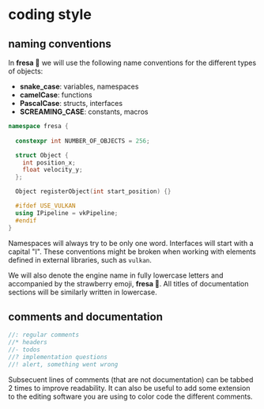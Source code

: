 # coding style

## naming conventions

In **fresa :strawberry:** we will use the following name conventions for the different types of objects:

- **snake_case**: variables, namespaces
- **camelCase**: functions
- **PascalCase**: structs, interfaces
- **SCREAMING_CASE**: constants, macros

```cpp
namespace fresa {
  
  constexpr int NUMBER_OF_OBJECTS = 256;

  struct Object {
    int position_x;
    float velocity_y;
  };

  Object registerObject(int start_position) {}

  #ifdef USE_VULKAN
  using IPipeline = vkPipeline;
  #endif
}
```

Namespaces will always try to be only one word. Interfaces will start with a capital "I". These conventions might be broken when working with elements defined in external libraries, such as `vulkan`.

We will also denote the engine name in fully lowercase letters and accompanied by the strawberry emoji, **fresa :strawberry:**. All titles of documentation sections will be similarly written in lowercase.

## comments and documentation

```cpp
//: regular comments
//* headers
//- todos
//? implementation questions
//! alert, something went wrong
```

Subsecuent lines of comments (that are not documentation) can be tabbed 2 times to improve readability. It can also be useful to add some extension to the editing software you are using to color code the different comments.